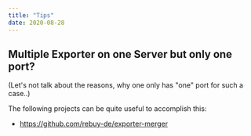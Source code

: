 ```yaml
---
title: "Tips"
date: 2020-08-28
---
```


## Multiple Exporter on one Server but only one port?

(Let's not talk about the reasons, why one only has "one" port for such a case..)

The following projects can be quite useful to accomplish this:

* https://github.com/rebuy-de/exporter-merger

